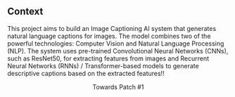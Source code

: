 ## Context
This project aims to build an Image Captioning AI system that generates natural language captions for images. 
The model combines two of the powerful technologies: Computer Vision and Natural Language Processing (NLP). The system uses pre-trained Convolutional Neural Networks (CNNs), such as ResNet50, for extracting features from images and Recurrent Neural Networks (RNNs) / Transformer-based models to generate descriptive captions based on the extracted features!!
<center> <p>Towards Patch #1</p> </center>

